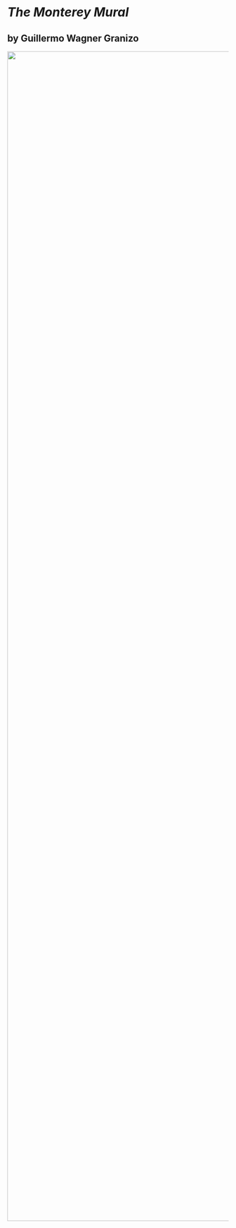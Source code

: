# *The Monterey Mural* 
## by **Guillermo Wagner Granizo**

<!-- ![Monterey Mural](/assets/The-Monterey-Mural-Guillermo-Wagner-Granizo-1983.jpg) -->

<!-- Image Map Generated by http://www.image-map.net/ -->
<img src="https://kingolego.github.io/monterey-mural/assets/The-Monterey-Mural-Guillermo-Wagner-Granizo-1983.jpg" usemap="#image-map"
    width="2658">

<map name="image-map">
    <area target="_blank" alt="Section 1" href="/mural/sections/mural-section1.jpg" coords="0,0,180,628" shape="rect">
    <area target="_blank" alt="Section 2" href="/mural/sections/mural-section2.jpg" coords="181,0,682,628" shape="rect">
    <area target="_blank" alt="Section 3" href="/mural/sections/mural-section3.jpg" coords="683,0,1242,628" shape="rect">
    <area target="_blank" alt="Section 4" href="/mural/sections/mural-section4.jpg" coords="1242,0,1838,628" shape="rect">
    <area target="_blank" alt="Section 5" href="/mural/sections/mural-section5.jpg" coords="1838,0,2458,628" shape="rect">
    <area target="_blank" alt="Section 6" href="/mural/sections/mural-section6.jpg" coords="2458,0,2658,628" shape="rect">
</map>
